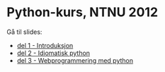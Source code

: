 # Python-kurs, NTNU 2012 

Gå til slides: 

* [del 1 - Introduksjon](http://magnhaug.github.com/BEKK-Python-Kurs/slides/del1.html)
* [del 2 - Idiomatisk python](http://magnhaug.github.com/BEKK-Python-Kurs/slides/del2.html)
* [del 3 - Webprogrammering med python](http://magnhaug.github.com/BEKK-Python-Kurs/slides/del3.html)
